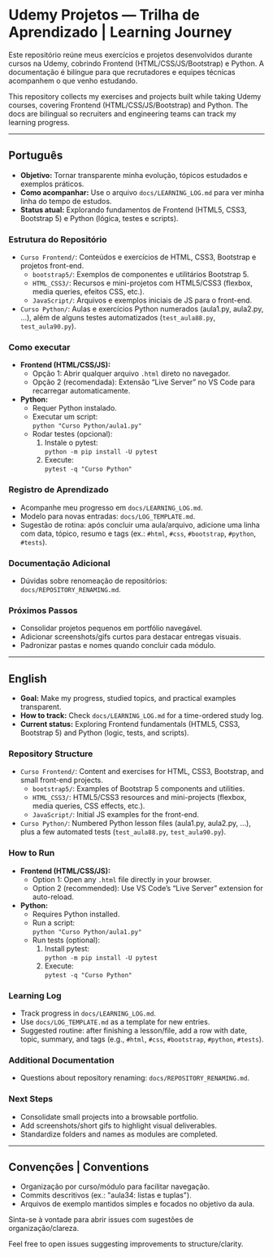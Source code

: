 # Udemy Projetos — Trilha de Aprendizado | Learning Journey

Este repositório reúne meus exercícios e projetos desenvolvidos durante cursos na Udemy, cobrindo Frontend (HTML/CSS/JS/Bootstrap) e Python. A documentação é bilíngue para que recrutadores e equipes técnicas acompanhem o que venho estudando.

This repository collects my exercises and projects built while taking Udemy courses, covering Frontend (HTML/CSS/JS/Bootstrap) and Python. The docs are bilingual so recruiters and engineering teams can track my learning progress.

---

## Português

- **Objetivo:** Tornar transparente minha evolução, tópicos estudados e exemplos práticos.
- **Como acompanhar:** Use o arquivo `docs/LEARNING_LOG.md` para ver minha linha do tempo de estudos.
- **Status atual:** Explorando fundamentos de Frontend (HTML5, CSS3, Bootstrap 5) e Python (lógica, testes e scripts). 

### Estrutura do Repositório
- `Curso Frontend/`: Conteúdos e exercícios de HTML, CSS3, Bootstrap e projetos front-end.
  - `bootstrap5/`: Exemplos de componentes e utilitários Bootstrap 5.
  - `HTML_CSS3/`: Recursos e mini-projetos com HTML5/CSS3 (flexbox, media queries, efeitos CSS, etc.).
  - `JavaScript/`: Arquivos e exemplos iniciais de JS para o front-end.
- `Curso Python/`: Aulas e exercícios Python numerados (aula1.py, aula2.py, …), além de alguns testes automatizados (`test_aula88.py`, `test_aula90.py`).

### Como executar
- **Frontend (HTML/CSS/JS):**
  - Opção 1: Abrir qualquer arquivo `.html` direto no navegador.
  - Opção 2 (recomendada): Extensão “Live Server” no VS Code para recarregar automaticamente.
- **Python:**
  - Requer Python instalado.
  - Executar um script:  
    `python "Curso Python/aula1.py"`
  - Rodar testes (opcional):
    1. Instale o pytest:  
       `python -m pip install -U pytest`
    2. Execute:  
       `pytest -q "Curso Python"`

### Registro de Aprendizado
- Acompanhe meu progresso em `docs/LEARNING_LOG.md`.
- Modelo para novas entradas: `docs/LOG_TEMPLATE.md`.
- Sugestão de rotina: após concluir uma aula/arquivo, adicione uma linha com data, tópico, resumo e tags (ex.: `#html`, `#css`, `#bootstrap`, `#python`, `#tests`).

### Documentação Adicional
- Dúvidas sobre renomeação de repositórios: `docs/REPOSITORY_RENAMING.md`.

### Próximos Passos
- Consolidar projetos pequenos em portfólio navegável.
- Adicionar screenshots/gifs curtos para destacar entregas visuais.
- Padronizar pastas e nomes quando concluir cada módulo.

---

## English

- **Goal:** Make my progress, studied topics, and practical examples transparent.
- **How to track:** Check `docs/LEARNING_LOG.md` for a time-ordered study log.
- **Current status:** Exploring Frontend fundamentals (HTML5, CSS3, Bootstrap 5) and Python (logic, tests, and scripts).

### Repository Structure
- `Curso Frontend/`: Content and exercises for HTML, CSS3, Bootstrap, and small front-end projects.
  - `bootstrap5/`: Examples of Bootstrap 5 components and utilities.
  - `HTML_CSS3/`: HTML5/CSS3 resources and mini-projects (flexbox, media queries, CSS effects, etc.).
  - `JavaScript/`: Initial JS examples for the front-end.
- `Curso Python/`: Numbered Python lesson files (aula1.py, aula2.py, …), plus a few automated tests (`test_aula88.py`, `test_aula90.py`).

### How to Run
- **Frontend (HTML/CSS/JS):**
  - Option 1: Open any `.html` file directly in your browser.
  - Option 2 (recommended): Use VS Code’s “Live Server” extension for auto-reload.
- **Python:**
  - Requires Python installed.
  - Run a script:  
    `python "Curso Python/aula1.py"`
  - Run tests (optional):
    1. Install pytest:  
       `python -m pip install -U pytest`
    2. Execute:  
       `pytest -q "Curso Python"`

### Learning Log
- Track progress in `docs/LEARNING_LOG.md`.
- Use `docs/LOG_TEMPLATE.md` as a template for new entries.
- Suggested routine: after finishing a lesson/file, add a row with date, topic, summary, and tags (e.g., `#html`, `#css`, `#bootstrap`, `#python`, `#tests`).

### Additional Documentation
- Questions about repository renaming: `docs/REPOSITORY_RENAMING.md`.

### Next Steps
- Consolidate small projects into a browsable portfolio.
- Add screenshots/short gifs to highlight visual deliverables.
- Standardize folders and names as modules are completed.

---

## Convenções | Conventions
- Organização por curso/módulo para facilitar navegação.
- Commits descritivos (ex.: "aula34: listas e tuplas").
- Arquivos de exemplo mantidos simples e focados no objetivo da aula.

Sinta-se à vontade para abrir issues com sugestões de organização/clareza.

Feel free to open issues suggesting improvements to structure/clarity.
